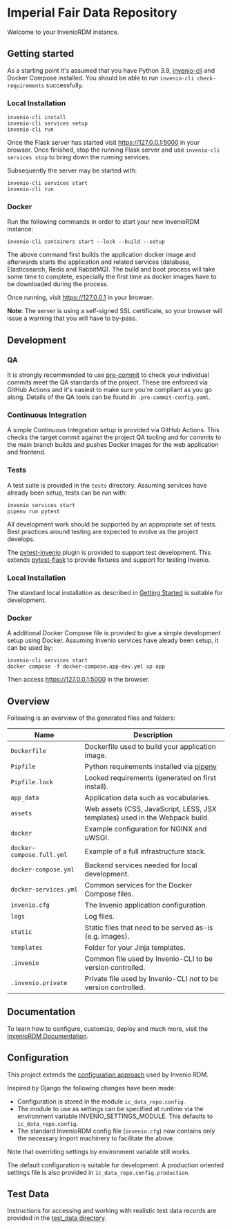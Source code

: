 # Imperial Fair Data Repository

Welcome to your InvenioRDM instance.

## Getting started

As a starting point it's assumed that you have Python 3.9, [invenio-cli] and Docker
Compose installed. You should be able to run `invenio-cli check-requirements`
successfully.

### Local Installation

```console
invenio-cli install
invenio-cli services setup
invenio-cli run
```

Once the Flask server has started visit https://127.0.0.1:5000 in your browser. Once
finished, stop the running Flask server and use `invenio-cli services stop` to bring
down the running services.

Subsequently the server may be started with:

```console
invenio-cli services start
invenio-cli run
```

### Docker

Run the following commands in order to start your new InvenioRDM instance:

```console
invenio-cli containers start --lock --build --setup
```

The above command first builds the application docker image and afterwards starts the
application and related services (database, Elasticsearch, Redis and RabbitMQ). The
build and boot process will take some time to complete, especially the first time as
docker images have to be downloaded during the process.

Once running, visit https://127.0.0.1 in your browser.

**Note**: The server is using a self-signed SSL certificate, so your browser will issue
a warning that you will have to by-pass.

## Development

### QA

It is strongly recommended to use [pre-commit] to check your individual commits meet the
QA standards of the project. These are enforced via GitHub Actions and it's easiest to
make sure you're compliant as you go along. Details of the QA tools can be found in
`.pre-commit-config.yaml`.

### Continuous Integration

A simple Continuous Integration setup is provided via GitHub Actions. This checks the
target commit against the project QA tooling and for commits to the main branch builds
and pushes Docker images for the web application and frontend.

### Tests

A test suite is provided in the `tests` directory. Assuming services have already been
setup, tests can be run with:

```console
invenio services start
pipenv run pytest
```

All development work should be supported by an appropriate set of tests. Best practices
around testing are expected to evolve as the project develops.

The [pytest-invenio] plugin is provided to support test development. This extends
[pytest-flask] to provide fixtures and support for testing Invenio.

### Local Installation

The standard local installation as described in [Getting Started] is suitable for
development.

### Docker

A additional Docker Compose file is provided to give a simple development setup using
Docker. Assuming Invenio services have aleady been setup, it can be used by:

```console
invenio-cli services start
docker compose -f docker-compose.app-dev.yml up app
```

Then access https://127.0.0.1:5000 in the browser.

## Overview

Following is an overview of the generated files and folders:

| Name                      | Description                                                                  |
| ------------------------- | ---------------------------------------------------------------------------- |
| `Dockerfile`              | Dockerfile used to build your application image.                             |
| `Pipfile`                 | Python requirements installed via [pipenv](https://pipenv.pypa.io)           |
| `Pipfile.lock`            | Locked requirements (generated on first install).                            |
| `app_data`                | Application data such as vocabularies.                                       |
| `assets`                  | Web assets (CSS, JavaScript, LESS, JSX templates) used in the Webpack build. |
| `docker`                  | Example configuration for NGINX and uWSGI.                                   |
| `docker-compose.full.yml` | Example of a full infrastructure stack.                                      |
| `docker-compose.yml`      | Backend services needed for local development.                               |
| `docker-services.yml`     | Common services for the Docker Compose files.                                |
| `invenio.cfg`             | The Invenio application configuration.                                       |
| `logs`                    | Log files.                                                                   |
| `static`                  | Static files that need to be served as-is (e.g. images).                     |
| `templates`               | Folder for your Jinja templates.                                             |
| `.invenio`                | Common file used by Invenio-CLI to be version controlled.                    |
| `.invenio.private`        | Private file used by Invenio-CLI *not* to be version controlled.             |

## Documentation

To learn how to configure, customize, deploy and much more, visit the
[InvenioRDM Documentation](https://inveniordm.docs.cern.ch/).

## Configuration

This project extends the [configuration approach] used by Invenio RDM.

Inspired by Django the following changes have been made:

- Configuration is stored in the module `ic_data_repo.config`.
- The module to use as settings can be specified at runtime via the environment variable
  INVENIO_SETTINGS_MODULE. This defaults to `ic_data_repo.config`.
- The standard InvenioRDM config file (`invenio.cfg`) now contains only the necessary
  import machinery to facilitate the above.

Note that overriding settings by environment variable still works.

The default configuration is suitable for development. A production oriented settings
file is also provided in `ic_data_repo.config.production`.

## Test Data

Instructions for accessing and working with realistic test data records are provided in
the [test_data directory].

[configuration approach]: https://inveniordm.docs.cern.ch/install/configuration/
[getting started]: #getting-started
[invenio-cli]: https://github.com/inveniosoftware/invenio-cli
[pre-commit]: https://pre-commit.com/
[pytest-flask]: https://pytest-flask.readthedocs.io/en/latest/
[pytest-invenio]: https://pytest-invenio.readthedocs.io/en/latest/
[test_data directory]: ./test_data/README.md
